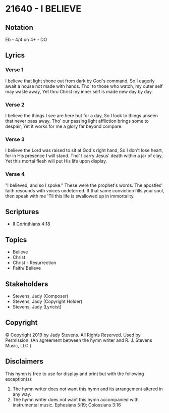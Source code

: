 # 21640 - I BELIEVE

## Notation

Eb - 4/4 on 4+ - DO

## Lyrics

### Verse 1

I believe that light shone out from dark by God's command, So I eagerly await a house not made with hands. Tho' to those who watch, my outer self may waste away, Yet thru Christ my inner self is made new day by day.



### Verse 2

I believe the things I see are here but for a day, So I look to things unseen that never pass away. Tho' our passing light affliction brings some to despair, Yet it works for me a glory far beyond compare.



### Verse 3

I believe the Lord was raised to sit at God's right hand, So I don't lose heart, for in His presence I will stand. Tho' I carry Jesus' death within a jar of clay, Yet this mortal flesh will put His life upon display.



### Verse 4

"I believed, and so I spoke." These were the prophet's words. The apostles' faith resounds with voices undeterred. If that same conviction fills your soul, then speak with me 'Til this life is swallowed up in immortality.




## Scriptures

- [II Corinthians 4:18](https://www.biblegateway.com/passage/?search=II%20Corinthians%204%3A18)

## Topics

- Believe
- Christ
- Christ - Resurrection
- Faith/ Believe

## Stakeholders

- Stevens, Jady (Composer)
- Stevens, Jady (Copyright Holder)
- Stevens, Jady (Lyricist)

## Copyright

© Copyright 2019 by Jady Stevens. All Rights Reserved. Used by Permission.
(An agreement between the hymn writer and R. J. Stevens Music, LLC.)

## Disclaimers

This hymn is free to use for display and print but with the following exception(s):
1. The hymn writer does not want this hymn and its arrangement altered in any way.
2. The hymn writer does not want this hymn accompanied with instrumental music.
Ephesians 5:19; Colossians 3:16

